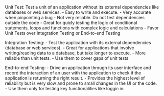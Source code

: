 
Unit Test:
    Test a unit of an application without its external dependencies like databases or web services.
    - Easy to write and execute.
    - Very accurate when pinpointing a bug
    - Not very reliable. Do not test dependencies outside the code
    - Great for quicly testing the logic of conditional statements, loops and functions with complex logic and calculations
    - Favor Unit Tests over Integration Testing or End-to-end Testing

Integration Testing:
    - Test the application with its external dependencies (database or web services).
    - Great for applications that involve writing/reading data to a database, but take longer to execute.
    - More reliable than unit tests.
    - Use them to cover gaps of unit tests

End-to-end Testing:
    - Drive an application through its user interface and record the interaction of an user with the application to check if the 
    application is returning the right result.
    - Provides the highest level of reliability but is very slow and prone to small changes in the UI or the code.
    - Use them only for testing key functionalities like loggin in
    


